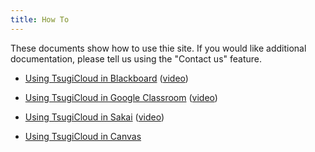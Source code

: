 ```yaml
---
title: How To
---
```


These documents show how to use thie site.  If you would like additional documentation, please tell us using the "Contact us" feature.

* [Using TsugiCloud in Blackboard](learn) (<a href="https://www.youtube.com/watch?v=8uNWT32ITxw" target="_blank">video</a>)

* [Using TsugiCloud in Google Classroom](classroom) (<a href="https://www.youtube.com/watch?v=SeAsoA_fJo0" target="_blank">video</a>)

* [Using TsugiCloud in Sakai](sakai) (<a href="https://www.youtube.com/watch?v=au2_C_2PgIA" target="_blank">video</a>)

* [Using TsugiCloud in Canvas](canvas) 

